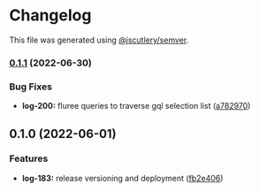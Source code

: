 # Changelog

This file was generated using [@jscutlery/semver](https://github.com/jscutlery/semver).

### [0.1.1](https://github.com/ikigai-github/logosphere/compare/domain-0.1.0...domain-0.1.1) (2022-06-30)

### Bug Fixes

- **log-200:** fluree queries to traverse gql selection list ([a782970](https://github.com/ikigai-github/logosphere/commit/a7829709ebfa6a01c4766120426ee2de26fcf655))

## 0.1.0 (2022-06-01)

### Features

- **log-183:** release versioning and deployment ([fb2e406](https://github.com/ikigai-github/logosphere/commit/fb2e4060161d0069c13ac8508982c36b3a7bbabb))
